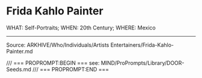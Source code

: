 # Frida Kahlo Painter

WHAT: Self-Portraits; WHEN: 20th Century; WHERE: Mexico

---
Source: ARKHIVE/Who/Individuals/Artists Entertainers/Frida-Kahlo-Painter.md

/// === PROPROMPT:BEGIN ===
see: MIND/ProPrompts/Library/DOOR-Seeds.md
/// === PROPROMPT:END ===

